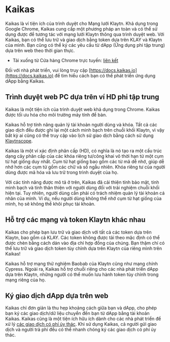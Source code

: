 # Kaikas <a id="kaikas"></a>

Kaikas là ví tiện ích của trình duyệt cho Mạng lưới Klaytn. Khả dụng trong Google Chrome, Kaikas cung cấp một phương pháp an toàn và có thể sử dụng được để tương tác với mạng lưới Klaytn thông qua trình duyệt web. Với Kaikas, bạn có thể lưu trữ và giao dịch bằng token dựa trên KLAY và Klaytn của mình. Bạn cũng có thể ký các yêu cầu từ dApp (Ứng dụng phi tập trung) dựa trên web theo thời gian thực.

* Tải xuống từ Cửa hàng Chrome trực tuyến: [liên kết](https://chrome.google.com/webstore/detail/kaikas/jblndlipeogpafnldhgmapagcccfchpi)

Đối với nhà phát triển, vui lòng truy cập [https://docs.kaikas.io](https://docs.kaikas.io) để tìm hiểu cách bạn có thể phát triển ứng dụng dApp bằng Kaikas.

## Trình duyệt web PC dựa trên ví HD phi tập trung

Kaikas là một tiện ích của trình duyệt web khả dụng trong Chrome. Kaikas được tối ưu hóa cho môi trường máy tính để bàn.

Kaikas hỗ trợ tính năng quản lý tài khoản người dùng và khóa. Tất cả các giao dịch đều được ghi lại một cách minh bạch trên chuỗi khối Klaytn, vì vậy bất kỳ ai cũng có thể truy cập vào lịch sử giao dịch bằng cách sử dụng [Klaytnscope][].

Kaikas là một ví xác định phân cấp (HD), có nghĩa là nó tạo ra một cấu trúc dạng cây phân cấp của các khóa riêng tư/công khai vô thời hạn từ một cụm từ hạt giống duy nhất. Cụm từ hạt giống bao gồm các từ mã dễ nhớ, giúp dễ nhớ hơn các cụm từ gồm các chữ và số ngẫu nhiên. Khóa riêng tư của người dùng được mã hóa và lưu trữ trong trình duyệt của họ.

Với các tính năng được mô tả ở trên, Kaikas đã cải thiện tính bảo mật, tính minh bạch và tính thân thiện với người dùng đối với trải nghiệm chuỗi khối hiện tại. Tuy nhiên, người dùng cần phải có trách nhiệm quản lý tài khoản cá nhân của mình. Ví dụ, nếu người dùng không thể nhớ cụm từ hạt giống của mình, họ sẽ không thể khôi phục tài khoản.

## Hỗ trợ các mạng và token Klaytn khác nhau

Kaikas cho phép bạn lưu trữ và giao dịch với tất cả các token dựa trên Klaytn, bao gồm cả KLAY. Các token không được tải theo mặc định có thể được chèn bằng cách dán vào địa chỉ hợp đồng của chúng. Bạn thậm chí có thể lưu trữ và giao dịch token tùy chỉnh dựa trên Klaytn của riêng mình trên Kaikas!

Kaikas hỗ trợ mạng thử nghiệm Baobab của Klaytn cũng như mạng chính Cypress. Ngoài ra, Kaikas hỗ trợ chuỗi riêng cho các nhà phát triển dApp dựa trên Klaytn, những người có thể muốn lưu hành token tùy chỉnh trong mạng riêng của họ.

## Ký giao dịch dApp dựa trên web

Kaikas chỉ đơn giản là thu hẹp khoảng cách giữa bạn và dApp, cho phép bạn ký các giao dịch/dữ liệu chuyển đến bạn từ dApp bằng tài khoản Kaikas. Kaikas cũng là một tiện ích hữu ích dành cho các nhà phát triển để xử lý [các giao dịch có phí ủy thác](/klaytn/design/transactions/README.md#fee-delegation). Khi sử dụng Kaikas, cả người gửi giao dịch và người trả phí đều có thể nhanh chóng ký các giao dịch có phí ủy thác.


[Klaytnscope]: ./klaytnscope.md
